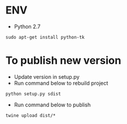 # ENV
- Python 2.7
```
sudo apt-get install python-tk
```

# To publish new version
- Update version in setup.py
- Run command below to rebuild project
```
python setup.py sdist
```
- Run command below to publish
```
twine upload dist/*
```